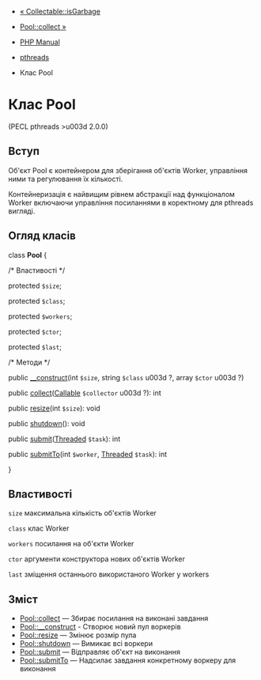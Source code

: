 - [« Collectable::isGarbage](collectable.isgarbage.md)
- [Pool::collect »](pool.collect.md)

- [PHP Manual](index.md)
- [pthreads](book.pthreads.md)
- Клас Pool

# Клас Pool

(PECL pthreads \>u003d 2.0.0)

## Вступ

Об'єкт Pool є контейнером для зберігання об'єктів Worker,
управління ними та регулювання їх кількості.

Контейнеризація є найвищим рівнем абстракції над
функціоналом Worker включаючи управління посиланнями в коректному для
pthreads вигляді.

## Огляд класів

class **Pool** {

/\* Властивості \*/

protected `$size`;

protected `$class`;

protected `$workers`;

protected `$ctor`;

protected `$last`;

/\* Методи \*/

public [\_\_construct](pool.construct.md)(int `$size`, string `$class`
u003d ?, array `$ctor` u003d ?)

public
[collect](pool.collect.md)([Callable](language.types.callable.md)
`$collector` u003d ?): int

public [resize](pool.resize.md)(int `$size`): void

public [shutdown](pool.shutdown.md)(): void

public [submit](pool.submit.md)([Threaded](class.threaded.md)
`$task`): int

public [submitTo](pool.submitTo.md)(int `$worker`,
[Threaded](class.threaded.md) `$task`): int

}

## Властивості

`size`
максимальна кількість об'єктів Worker

`class`
клас Worker

`workers`
посилання на об'єкти Worker

`ctor`
аргументи конструктора нових об'єктів Worker

`last`
зміщення останнього використаного Worker у workers

## Зміст

- [Pool::collect](pool.collect.md) — Збирає посилання на виконані
завдання
- [Pool::\_\_construct](pool.construct.md) - Створює новий пул
воркерів
- [Pool::resize](pool.resize.md) — Змінює розмір пула
- [Pool::shutdown](pool.shutdown.md) — Вимикає всі воркери
- [Pool::submit](pool.submit.md) — Відправляє об'єкт на виконання
- [Pool::submitTo](pool.submitTo.md) — Надсилає завдання конкретному
воркеру для виконання
